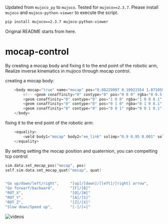Updated from `mujoco_py` to `mujoco`. Tested for `mujoco==2.3.7`. 
Please install `mujoco` and `mujoco-python-viewer` to execute the script.
```bash
pip install mujoco==2.3.7 mujoco-python-viewer
```

Original README starts from here.
# mocap-control
By creating a mocap body and fixing it to the end point of the robotic arm, Realize inverse kinematics in mujoco through mocap control.

creating a mocap body:
```c
    <body mocap="true" name="mocap" pos="0.08229997 0.10921554 1.871059">
        <!-- <geom conaffinity="0" contype="0" pos="0 0 0" rgba="0 0.5 0 0.7" size="0.005 0.005 0.005" type="box"></geom>
        <geom conaffinity="0" contype="0" pos="1 0 0" rgba="1 0 0 0.1" size="1 0.005 0.005" type="box"></geom>
        <geom conaffinity="0" contype="0" pos="0 1 0" rgba="0 1 0 0.1" size="0.005 1 0.001" type="box"></geom>
        <geom conaffinity="0" contype="0" pos="0 0 1" rgba="0 0 1 0.1" size="0.005 0.005 1" type="box"></geom> -->
    </body>
```

fixing it to the end point of the robotic arm:

```c
    <equality>
        <weld body1="mocap" body2="ee_link" solimp="0.9 0.95 0.001" solref="0.02 1"></weld>
    </equality>
```

By setting setting the mocap position and quaternion, you can compelting tcp control
```c
sim.data.set_mocap_pos("mocap", pos)
self.sim.data.set_mocap_quat("mocap", quat)
```

```c

"Go up/down/left/right",     "[up]/[down]/[left]/[right] arrow",
"Go forwarf/backward",       "[F]/[B]"
"ROT_X",                     "[Q]/[W]"
"ROT_Y",                     "[A]/[S]"
"ROT_Z",                     "[Z]/[X]"
"Slow down/Speed up",        "[-]/[=]"
```

![videos](https://user-images.githubusercontent.com/43990826/125153758-8fd78480-e188-11eb-9871-388e9073612d.gif)



            
